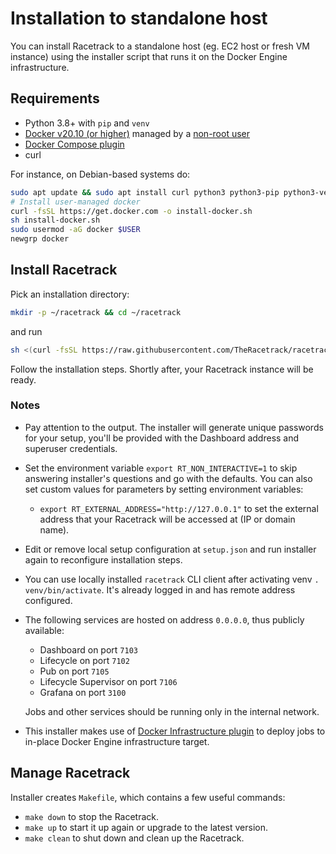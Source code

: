 # Installation to standalone host
You can install Racetrack to a standalone host (eg. EC2 host or fresh VM instance)
using the installer script that runs it on the Docker Engine infrastructure.

## Requirements

- Python 3.8+ with `pip` and `venv`
- [Docker v20.10 (or higher)](https://docs.docker.com/engine/install/)
  managed by a [non-root user](https://docs.docker.com/engine/install/linux-postinstall/#manage-docker-as-a-non-root-user)
- [Docker Compose plugin](https://docs.docker.com/compose/install/linux/#install-using-the-repository)
- curl

For instance, on Debian-based systems do:
```sh
sudo apt update && sudo apt install curl python3 python3-pip python3-venv
# Install user-managed docker
curl -fsSL https://get.docker.com -o install-docker.sh
sh install-docker.sh
sudo usermod -aG docker $USER
newgrp docker
```

## Install Racetrack
Pick an installation directory:
```sh
mkdir -p ~/racetrack && cd ~/racetrack
```
and run
```sh
sh <(curl -fsSL https://raw.githubusercontent.com/TheRacetrack/racetrack/master/utils/standalone-wizard/runner.sh)
```
Follow the installation steps. Shortly after, your Racetrack instance will be ready.

### Notes

- Pay attention to the output. The installer will generate unique passwords for your setup,
  you'll be provided with the Dashboard address and superuser credentials.
- Set the environment variable `export RT_NON_INTERACTIVE=1`
  to skip answering installer's questions and go with the defaults.
  You can also set custom values for parameters by setting environment variables:

  - `export RT_EXTERNAL_ADDRESS="http://127.0.0.1"` to set the external address that your Racetrack will be accessed at (IP or domain name).

- Edit or remove local setup configuration at `setup.json`
  and run installer again to reconfigure installation steps.
- You can use locally installed `racetrack` CLI client after activating venv `. venv/bin/activate`.
  It's already logged in and has remote address configured.
- The following services are hosted on address `0.0.0.0`, thus publicly available:

  - Dashboard on port `7103`
  - Lifecycle on port `7102`
  - Pub on port `7105`
  - Lifecycle Supervisor on port `7106`
  - Grafana on port `3100`

  Jobs and other services should be running only in the internal network.

- This installer makes use of [Docker Infrastructure plugin](https://github.com/TheRacetrack/plugin-docker-infrastructure)
  to deploy jobs to in-place Docker Engine infrastructure target.

## Manage Racetrack
Installer creates `Makefile`, which contains a few useful commands:

- `make down` to stop the Racetrack.
- `make up` to start it up again or upgrade to the latest version.
- `make clean` to shut down and clean up the Racetrack.
